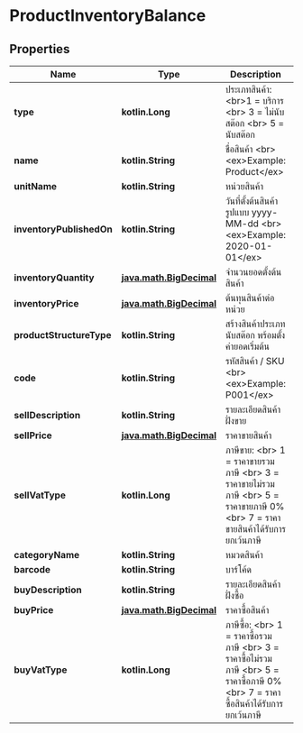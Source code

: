 
# ProductInventoryBalance

## Properties
Name | Type | Description | Notes
------------ | ------------- | ------------- | -------------
**type** | **kotlin.Long** | ประเภทสินค้า: &lt;br&gt;1 &#x3D; บริการ &lt;br&gt; 3 &#x3D; ไม่นับสต๊อก &lt;br&gt; 5 &#x3D; นับสต๊อก | 
**name** | **kotlin.String** | ชื่อสินค้า &lt;br&gt; &lt;ex&gt;Example: Product&lt;/ex&gt; | 
**unitName** | **kotlin.String** | หน่วยสินค้า | 
**inventoryPublishedOn** | **kotlin.String** | วันที่ตั้งต้นสินค้า รูปแบบ yyyy-MM-dd &lt;br&gt; &lt;ex&gt;Example: 2020-01-01&lt;/ex&gt; | 
**inventoryQuantity** | [**java.math.BigDecimal**](java.math.BigDecimal.md) | จำนวนยอดตั้งต้นสินค้า | 
**inventoryPrice** | [**java.math.BigDecimal**](java.math.BigDecimal.md) | ต้นทุนสินค้าต่อหน่วย | 
**productStructureType** | **kotlin.String** | สร้างสินค้าประเภท นับสต๊อก พร้อมตั้งค่ายอดเริ่มต้น |  [optional]
**code** | **kotlin.String** | รหัสสินค้า / SKU &lt;br&gt; &lt;ex&gt;Example: P001&lt;/ex&gt; |  [optional]
**sellDescription** | **kotlin.String** | รายละเอียดสินค้า ฝั่งขาย |  [optional]
**sellPrice** | [**java.math.BigDecimal**](java.math.BigDecimal.md) | ราคาขายสินค้า |  [optional]
**sellVatType** | **kotlin.Long** | ภาษีขาย: &lt;br&gt; 1 &#x3D; ราคาขายรวมภาษี &lt;br&gt; 3 &#x3D; ราคาขายไม่รวมภาษี &lt;br&gt; 5 &#x3D; ราคาขายภาษี 0% &lt;br&gt; 7 &#x3D; ราคาขายสินค้าได้รับการยกเว้นภาษี |  [optional]
**categoryName** | **kotlin.String** | หมวดสินค้า |  [optional]
**barcode** | **kotlin.String** | บาร์โค้ด |  [optional]
**buyDescription** | **kotlin.String** | รายละเอียดสินค้า ฝั่งซื้อ |  [optional]
**buyPrice** | [**java.math.BigDecimal**](java.math.BigDecimal.md) | ราคาซื้อสินค้า |  [optional]
**buyVatType** | **kotlin.Long** | ภาษีซื้อ: &lt;br&gt; 1 &#x3D; ราคาซื้อรวมภาษี &lt;br&gt; 3 &#x3D; ราคาซื้อไม่รวมภาษี &lt;br&gt; 5 &#x3D; ราคาซื้อภาษี 0% &lt;br&gt; 7 &#x3D; ราคาซื้อสินค้าได้รับการยกเว้นภาษี |  [optional]



